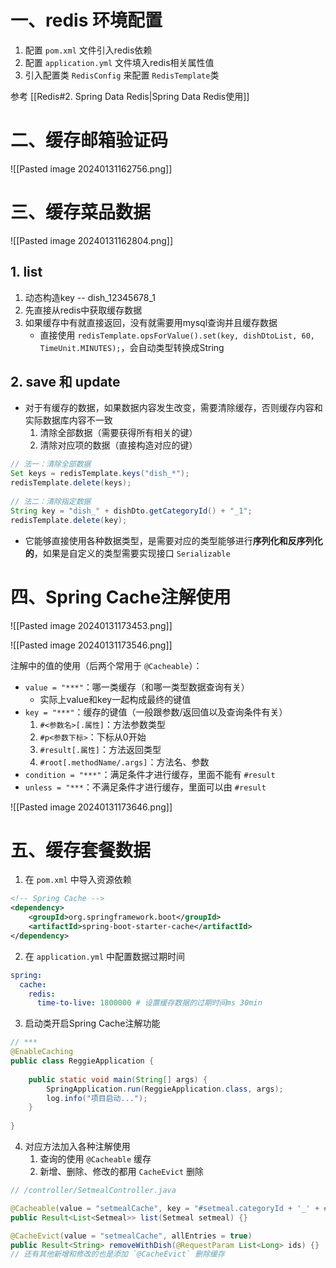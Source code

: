 # 一、redis 环境配置

1. 配置 `pom.xml` 文件引入redis依赖
2. 配置 `application.yml` 文件填入redis相关属性值
3. 引入配置类 `RedisConfig` 来配置 `RedisTemplate`类

参考 [[Redis#2. Spring Data Redis|Spring Data Redis使用]]

# 二、缓存邮箱验证码

![[Pasted image 20240131162756.png]]

# 三、缓存菜品数据

![[Pasted image 20240131162804.png]]

## 1. list

1. 动态构造key  -- dish_12345678_1
2. 先直接从redis中获取缓存数据
3. 如果缓存中有就直接返回，没有就需要用mysql查询并且缓存数据
	* 直接使用 `redisTemplate.opsForValue().set(key, dishDtoList, 60, TimeUnit.MINUTES);`，会自动类型转换成String

## 2. save 和 update

* 对于有缓存的数据，如果数据内容发生改变，需要清除缓存，否则缓存内容和实际数据库内容不一致
	1. 清除全部数据（需要获得所有相关的键）
	2. 清除对应项的数据（直接构造对应的键）

```java
// 法一：清除全部数据  
Set keys = redisTemplate.keys("dish_*");  
redisTemplate.delete(keys);  
  
// 法二：清除指定数据  
String key = "dish_" + dishDto.getCategoryId() + "_1";  
redisTemplate.delete(key);
```

* 它能够直接使用各种数据类型，是需要对应的类型能够进行**序列化和反序列化的**，如果是自定义的类型需要实现接口 `Serializable`

# 四、Spring Cache注解使用

![[Pasted image 20240131173453.png]]

![[Pasted image 20240131173546.png]]

注解中的值的使用（后两个常用于 `@Cacheable`）：

* `value = "***"`：哪一类缓存（和哪一类型数据查询有关）
	* 实际上value和key一起构成最终的键值
* `key = "***"`：缓存的键值（一般跟参数/返回值以及查询条件有关）
	1. `#<参数名>[.属性]`：方法参数类型
	2. `#p<参数下标>`：下标从0开始
	3. `#result[.属性]`：方法返回类型
	4. `#root[.methodName/.args]`：方法名、参数
* `condition = "***"`：满足条件才进行缓存，里面不能有 `#result`
* `unless = "***`：不满足条件才进行缓存，里面可以由 `#result`

![[Pasted image 20240131173646.png]]

# 五、缓存套餐数据

1. 在 `pom.xml` 中导入资源依赖

```xml
<!-- Spring Cache -->  
<dependency>  
    <groupId>org.springframework.boot</groupId>  
    <artifactId>spring-boot-starter-cache</artifactId>  
</dependency>
```

2. 在 `application.yml` 中配置数据过期时间

```yml
spring:
  cache:  
    redis:  
      time-to-live: 1800000 # 设置缓存数据的过期时间ms 30min
```

3. 启动类开启Spring Cache注解功能

```java
// ***
@EnableCaching  
public class ReggieApplication {  
  
    public static void main(String[] args) {  
        SpringApplication.run(ReggieApplication.class, args);  
        log.info("项目启动...");  
    }  
  
}
```

4. 对应方法加入各种注解使用
	1. 查询的使用 `@Cacheable` 缓存
	2. 新增、删除、修改的都用 `CacheEvict` 删除

```java
// /controller/SetmealController.java

@Cacheable(value = "setmealCache", key = "#setmeal.categoryId + '_' + #setmeal.status")  
public Result<List<Setmeal>> list(Setmeal setmeal) {}

@CacheEvict(value = "setmealCache", allEntries = true)  
public Result<String> removeWithDish(@RequestParam List<Long> ids) {}
// 还有其他新增和修改的也是添加 `@CacheEvict` 删除缓存
```